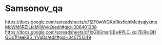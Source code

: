 # Samsonov_qa
https://docs.google.com/spreadsheets/d/1ZF0wWQKpRks5qhiMcdyqjykmqMcWM6RZILtcMlIWykQ/edit#gid=306401338
https://docs.google.com/spreadsheets/d/1xGBGmarEEwRPLC_kqi7EiRajQDQOoTt1eekB5_YVgDs/edit#gid=340751349
